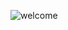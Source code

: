 ![welcome](https://c.tenor.com/LDuF2jVabwoAAAAC/banner-welcome.gif)


<!---
rendyproklamanta/rendyproklamanta is a ✨ special ✨ repository because its `README.md` (this file) appears on your GitHub profile.
You can click the Preview link to take a look at your changes.
--->
